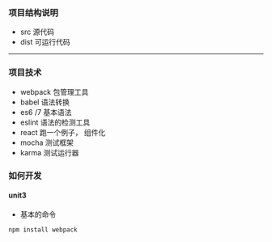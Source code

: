 ### 项目结构说明

- src 源代码
- dist 可运行代码
---
### 项目技术
 - webpack  包管理工具
 - babel    语法转换
 - es6 /7   基本语法
 - eslint   语法的检测工具
 - react 跑一个例子， 组件化
 - mocha 测试框架
 - karma 测试运行器
 
 ### 如何开发
 
 #### unit3
 - 基本的命令
 ```$xslt
npm install webpack
```